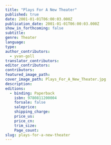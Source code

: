 ```yaml
---
title: "Plays For A New Theater"
published: true
date: 2001-01-01T06:00:03.000Z
publication_date: 2001-01-01T06:00:03.000Z
show_in_forthcoming: false
subtitle:
genre: Theater
language:
type:
author_contributors:
  - yvan-goll
translator_contributors:
editor_contributors:
contributors:
featured_image_path:
cover_image_path: Plays_For_A_New_Theater.jpg
description:
editions:
  - binding: Paperback
    isbn: 9780811200004
    forsale: false
    saleprice:
    shipping_charge:
    price_us:
    price_cn:
    trim_size:
    Page_count:
slug: plays-for-a-new-theater
---
```

